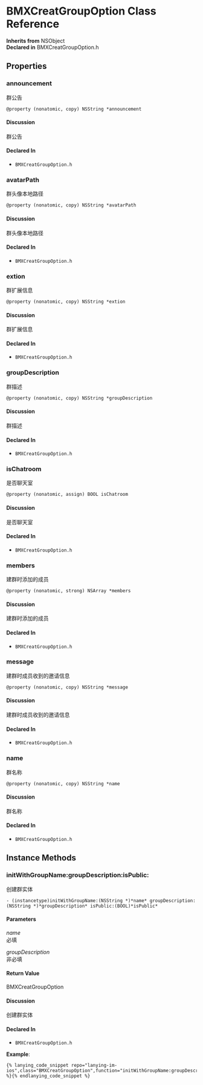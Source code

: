 # BMXCreatGroupOption Class Reference

  **Inherits from** NSObject  
  **Declared in** BMXCreatGroupOption.h  

## Properties

<a name="//api/name/announcement" title="announcement"></a>
### announcement

群公告

`@property (nonatomic, copy) NSString *announcement`

#### Discussion
群公告

#### Declared In
* `BMXCreatGroupOption.h`

<a name="//api/name/avatarPath" title="avatarPath"></a>
### avatarPath

群头像本地路径

`@property (nonatomic, copy) NSString *avatarPath`

#### Discussion
群头像本地路径

#### Declared In
* `BMXCreatGroupOption.h`

<a name="//api/name/extion" title="extion"></a>
### extion

群扩展信息

`@property (nonatomic, copy) NSString *extion`

#### Discussion
群扩展信息

#### Declared In
* `BMXCreatGroupOption.h`

<a name="//api/name/groupDescription" title="groupDescription"></a>
### groupDescription

群描述

`@property (nonatomic, copy) NSString *groupDescription`

#### Discussion
群描述

#### Declared In
* `BMXCreatGroupOption.h`

<a name="//api/name/isChatroom" title="isChatroom"></a>
### isChatroom

是否聊天室

`@property (nonatomic, assign) BOOL isChatroom`

#### Discussion
是否聊天室

#### Declared In
* `BMXCreatGroupOption.h`

<a name="//api/name/members" title="members"></a>
### members

建群时添加的成员

`@property (nonatomic, strong) NSArray *members`

#### Discussion
建群时添加的成员

#### Declared In
* `BMXCreatGroupOption.h`

<a name="//api/name/message" title="message"></a>
### message

建群时成员收到的邀请信息

`@property (nonatomic, copy) NSString *message`

#### Discussion
建群时成员收到的邀请信息

#### Declared In
* `BMXCreatGroupOption.h`

<a name="//api/name/name" title="name"></a>
### name

群名称

`@property (nonatomic, copy) NSString *name`

#### Discussion
群名称

#### Declared In
* `BMXCreatGroupOption.h`

<a title="Instance Methods" name="instance_methods"></a>
## Instance Methods

<a name="//api/name/initWithGroupName:groupDescription:isPublic:" title="initWithGroupName:groupDescription:isPublic:"></a>
### initWithGroupName:groupDescription:isPublic:

创建群实体

`- (instancetype)initWithGroupName:(NSString *)*name* groupDescription:(NSString *)*groupDescription* isPublic:(BOOL)*isPublic*`

#### Parameters

*name*  
   必填  

*groupDescription*  
   非必填  

#### Return Value
BMXCreatGroupOption

#### Discussion
创建群实体

#### Declared In
* `BMXCreatGroupOption.h`

**Example**:
```
{% lanying_code_snippet repo="lanying-im-ios",class="BMXCreatGroupOption",function="initWithGroupName:groupDescription:isPublic:" %}{% endlanying_code_snippet %}
```
